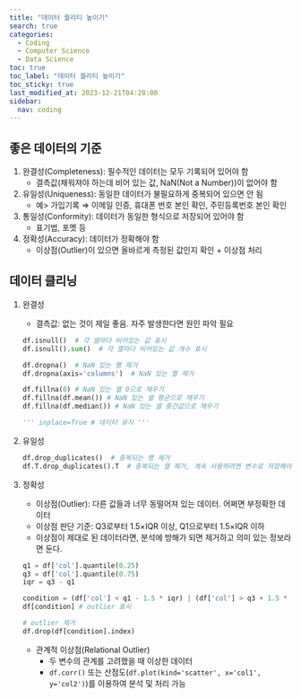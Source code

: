 ```yaml
---
title: "데이터 퀄리티 높이기"
search: true
categories:
  - Coding
  - Computer Science
  - Data Science
toc: true
toc_label: "데이터 퀄리티 높이기"
toc_sticky: true
last_modified_at: 2023-12-21T04:28:00
sidebar:
  nav: coding
---
```


## 좋은 데이터의 기준

1. 완결성(Completeness): 필수적인 데이터는 모두 기록되어 있어야 함
   - 결측값(채워져야 하는데 비어 있는 값, NaN(Not a Number))이 없어야 함
2. 유일성(Uniqueness): 동일한 데이터가 불필요하게 중복되어 있으면 안 됨
   - 예> 가입기록 ⇒ 이메일 인증, 휴대폰 번호 본인 확인, 주민등록번호 본인 확인
3. 통일성(Conformity): 데이터가 동일한 형식으로 저장되어 있어야 함
   - 표기법, 포멧 등
4. 정확성(Accuracy): 데이터가 정확해야 함
   - 이상점(Outlier)이 있으면 올바르게 측정된 값인지 확인 + 이상점 처리

## 데이터 클리닝

1. 완결성

   - 결측값: 없는 것이 제일 좋음. 자주 발생한다면 원인 파악 필요

   ```python
   df.isnull()  # 각 셀마다 비어있는 값 표시
   df.isnull().sum()  # 각 열마다 비어있는 값 개수 표시

   df.dropna()  # NaN 있는 행 제거
   df.dropna(axis='columns')  # NaN 있는 열 제거

   df.fillna(0) # NaN 있는 셀 0으로 채우기
   df.fillna(df.mean()) # NaN 있는 셀 평균으로 채우기
   df.fillna(df.median()) # NaN 있는 셀 중간값으로 채우기

   ''' inplace=True # 데이터 유지 '''
   ```

2. 유일성

   ```python
   df.drop_duplicates()  # 중복되는 행 제거
   df.T.drop_duplicates().T  # 중복되는 열 제거, 계속 사용하려면 변수로 저장해야 함
   ```

3. 정확성

   - 이상점(Outlier): 다른 값들과 너무 동떨어져 있는 데이터. 어쩌면 부정확한 데이터
   - 이상점 판단 기준: Q3로부터 1.5×IQR 이상, Q1으로부터 1.5×IQR 이하
   - 이상점이 제대로 된 데이터라면, 분석에 방해가 되면 제거하고 의미 있는 정보라면 둔다.

   ```python
   q1 = df['col'].quantile(0.25)
   q3 = df['col'].quantile(0.75)
   iqr = q3 - q1

   condition = (df['col'] < q1 - 1.5 * iqr) | (df['col'] > q3 + 1.5 * iqr)
   df[condition] # outlier 표시

   # outlier 제거
   df.drop(df[condition].index)
   ```

   - 관계적 이상점(Relational Outlier)
     - 두 변수의 관계를 고려했을 때 이상한 데이터
     - `df.corr()` 또는 산점도(`df.plot(kind='scatter', x='col1', y='col2')`)를 이용하여 분석 및 처리 가능
